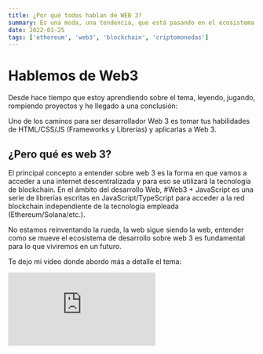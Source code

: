 ```yaml
---
title: ¿Por qué todos hablan de WEB 3?
summary: Es una moda, una tendencia, que está pasando en el ecosistema de desarrollo web que todos hablan de WEB 3
date: 2022-01-25
tags: ['ethereum', 'web3', 'blockchain', 'criptomonedas']
---
```


# Hablemos de Web3

Desde hace tiempo que estoy aprendiendo sobre el tema, leyendo, jugando, rompiendo proyectos y he llegado a una conclusión:

Uno de los caminos para ser desarrollador Web 3 es tomar tus habilidades de HTML/CSS/JS (Frameworks y Librerías) y aplicarlas a Web 3.

## ¿Pero qué es web 3?

El principal concepto a entender sobre web 3 es la forma en que vamos a acceder a una internet descentralizada y para eso se utilizará la tecnología de blockchain. En el ámbito del desarrollo Web, #Web3 + JavaScript es una serie de librerías escritas en JavaScript/TypeScript para acceder a la red blockchain independiente de la tecnología empleada (Ethereum/Solana/etc.).

No estamos reinventando la rueda, la web sigue siendo la web, entender como se mueve el ecosistema de desarrollo sobre web 3 es fundamental para lo que viviremos en un futuro.

Te dejo mi video donde abordo más a detalle el tema:

<div class="embed-container">
<iframe src="https://www.youtube.com/embed/DwuGGibuS1Y" title="YouTube video player" frameborder="0" allow="accelerometer; autoplay; clipboard-write; encrypted-media; gyroscope; picture-in-picture" allowfullscreen></iframe>
</div>
